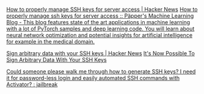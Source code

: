 
[How to properly manage SSH keys for server access | Hacker News](https://news.ycombinator.com/item?id=24599837)
[How to properly manage ssh keys for server access :: Päpper's Machine Learning Blog - This blog features state of the art applications in machine learning with a lot of PyTorch samples and deep learning code. You will learn about neural network optimization and potential insights for artificial intelligence for example in the medical domain.](https://www.paepper.com/blog/posts/how-to-properly-manage-ssh-keys-for-server-access/)

[Sign arbitrary data with your SSH keys | Hacker News](https://news.ycombinator.com/item?id=29208518)
[It's Now Possible To Sign Arbitrary Data With Your SSH Keys](https://www.agwa.name/blog/post/ssh_signatures)

[Could someone please walk me through how to generate SSH keys? I need it for password-less login and easily automated SSH commands with Activator? : jailbreak](https://old.reddit.com/r/jailbreak/comments/336o03/could_someone_please_walk_me_through_how_to/)
